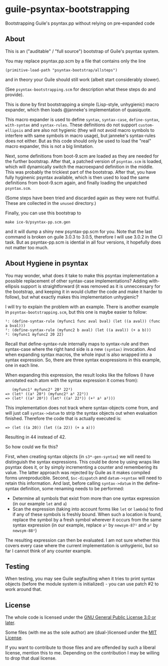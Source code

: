 # guile-psyntax-bootstrapping
Bootstrapping Guile's psyntax.pp without relying on pre-expanded code

About
-----

This is an ("auditable" / "full source") bootstrap of Guile's psyntax system.

You may replace psyntax.pp.scm by a file that contains only the line

    (primitive-load-path "psyntax-bootstrap/allsteps")

and in theory your Guile should still work (albeit start considerably slower).

(See `psyntax-bootstrapping.scm` for description what these steps do and provide).

This is done by first bootstrapping a simple (Lisp-style, unhygienic)
macro expander, which then loads @janneke's implementation of quasiquote.

This macro expander is used to define `syntax`, `syntax-case`, `define-syntax`, `with-syntax` and `syntax-rules`. These definitions
do not support `custom-ellipsis` and are also not hygienic (they will not avoid macro symbols to interfere with same symbols in macro usage),
but janneke's syntax-rules does not either. But as this code should only be used to load the "real" macro expander, this is not a
big limitation.

Next, some definitions from boot-9.scm are loaded as they are needed for the further bootstrap. After that, a patched
version of `psyntax.scm` is loaded, which will dynamically switch the macroexpand definition in the middle. This was
probably the trickiest part of the bootstrap. After that, you have fully hyginenic psyntax available, which is then
used to load the same definitions from boot-9.scm again, and finally loading the unpatched `psyntax.scm`.

(Some steps have been tried and discarded again as they were not fruitful. These are collected in the `unused` directory.)

Finally, you can use this bootstrap to

    make ice-9/psyntax-pp.scm.gen

and it will dump a shiny new psyntax-pp.scm for you. Note that the last command is broken on guile 3.0.3 to 3.0.5, therefore
I will use 3.0.2 in the CI task. But as psyntax-pp.scm is idential in all four versions, it hopefully does not matter too much.

About Hygiene in psyntax
------------------------

You may wonder, what does it take to make this psyntax implementation a possible replacement of other syntax-case implementations?
Adding with-ellipsis support is straightforward (it was removed as it is unneccessary for the bootstrap, and keeping it in would
clutter the code and make it harder to follow), but what exactly makes this implementation unhygienic?

I will try to explain the problem with an example. There is another example in `psyntax-bootstrapping.scm`, but this one is
maybe easier to follow:

    ¹: (define-syntax-rule (myfunc1 func aval bval) (let ((a aval)) (func a bval)))
    ²: (define-syntax-rule (myfunc2 b aval) (let ((a aval)) (+ a b)))
    ³: (myfunc1 myfunc2 20 22)

Recall that define-syntax-rule internally maps to syntax-rule and then syntax-case where the right hand side is a new `(syntax)`
invocation. And when expanding syntax macros, the whole input is also wrapped into a syntax expression. So, there are three
syntax exxpressions in this example, one in each line.

When expanding this expression, the result looks like the follows (I have annotated each atom with the syntax expression
it comes from):

       (myfunc1³ myfunc2³ 20³ 22³)
    => (let¹ ((a¹ 20³) (myfunc2³ a¹ 22³))
    => (let² ((a² 20³)) (let¹ ((a¹ 22³)) (+² a¹ a²)))

This implementation does not track where syntax-objects come from, and will just call `syntax->datum` to strip the syntax objects
out when evaluation finished. Therefore the code that is actually executed is:

    => (let ((a 20)) (let ((a 22)) (+ a a)))

Resulting in 44 instead of 42.

So how could we fix this?

First, when creating syntax objects (in `s3*-gen-syntax`) we will need to distinguish the syntax expressions. This could be done
by using wraps like psyntax does it, or by simply incrementing a counter and remembering its value. The latter approach was
rejected by Guile as it makes compiled forms unreproducible. Second, `$sc-dispatch` and `datum->syntax` will need to retain
this information. And last, before calling `syntax->datum` in the define-syntax definition, some renaming needs to be performed:

- Determine all symbols that exist from more than one syntax expression (in our example `let` and `a`)
- Scan the expression (taking into account forms like `let` or `lambda`) to find if any of these symbols
  is freshly bound. When such a location is found, replace the symbol by a fresh symbol wherever it occurs
  from the same syntax expression (in our example, replace `a¹` by `newsym-87¹` and `a²` by `newsym-88²`)

The resulting expression can then be evaluated. I am not sure whether this covers every case where the current implementation
is unhygienic, but so far I cannot think of any counter example.

Testing
-------

When testing, you may see Guile segfaulting when it tries to print syntax objects (before the module system is
initialized) - you can use patch #2 to work around that.

License
-------

The whole code is licensed under the [GNU General Public License 3.0 or later](https://www.gnu.org/licenses/gpl-3.0.html).

Some files (with me as the sole author) are (dual-)licensed under the [MIT License](https://opensource.org/licenses/MIT).

If you want to contribute to those files and are offended by such a liberal license, mention this to me. Depending on the
contribution I may be willing to drop that dual license.
